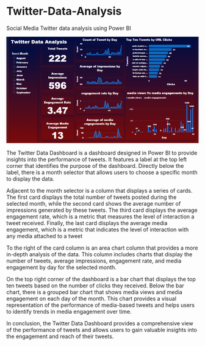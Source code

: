 # Twitter-Data-Analysis
Social Media Twitter data analysis using Power BI

<img src="https://github.com/AliNaqvi110/Twitter-Data-Analysis/blob/main/Twitter_Data_Analysis_google_Sheets.PNG">

<p>The Twitter Data Dashboard is a dashboard designed in Power BI to provide insights into the performance of tweets. It features a label at the top left corner that identifies the purpose of the dashboard. Directly below the label, there is a month selector that allows users to choose a specific month to display the data.</p>

<p>Adjacent to the month selector is a column that displays a series of cards. The first card displays the total number of tweets posted during the selected month, while the second card shows the average number of impressions generated by these tweets. The third card displays the average engagement rate, which is a metric that measures the level of interaction a tweet received. Finally, the last card displays the average media engagement, which is a metric that indicates the level of interaction with any media attached to a tweet</p>

<p>To the right of the card column is an area chart column that provides a more in-depth analysis of the data. This column includes charts that display the number of tweets, average impressions, engagement rate, and media engagement by day for the selected month.</p>

<p>On the top right corner of the dashboard is a bar chart that displays the top ten tweets based on the number of clicks they received. Below the bar chart, there is a grouped bar chart that shows media views and media engagement on each day of the month. This chart provides a visual representation of the performance of media-based tweets and helps users to identify trends in media engagement over time.</p>

<p>In conclusion, the Twitter Data Dashboard provides a comprehensive view of the performance of tweets and allows users to gain valuable insights into the engagement and reach of their tweets.</p>
